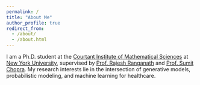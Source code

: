 ```yaml
---
permalink: /
title: "About Me"
author_profile: true
redirect_from: 
  - /about/
  - /about.html
---
```


I am a Ph.D. student at the [Courtant Institute of Mathematical Sciences](https://cims.nyu.edu/) at [New York University](https://nyu.edu/), supervised by [Prof. Rajesh Ranganath]() and [Prof. Sumit Chopra](). My research interests lie in the intersection of generative models, probabilistic modeling, and machine learning for healthcare. 
